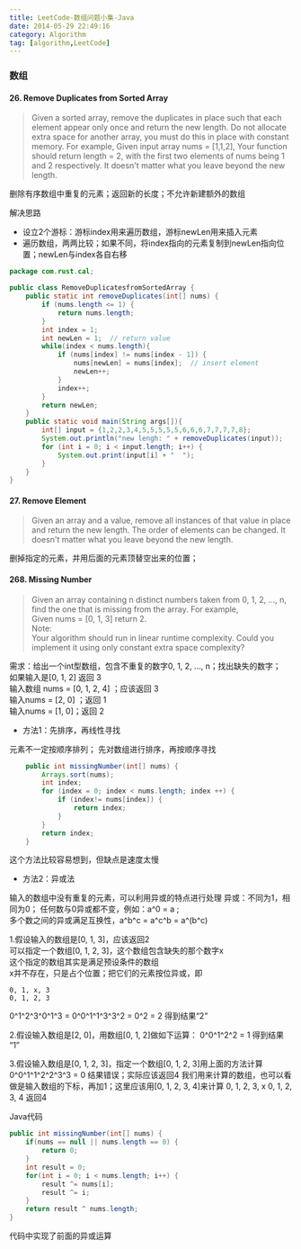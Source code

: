 ```yaml
---
title: LeetCode-数组问题小集-Java
date: 2014-05-29 22:49:16
category: Algorithm
tag: [algorithm,LeetCode]
---
```


### 数组
#### 26. Remove Duplicates from Sorted Array
>Given a sorted array, remove the duplicates in place such that each element appear only once and return the new length.
Do not allocate extra space for another array, you must do this in place with constant memory.
For example,
Given input array nums = [1,1,2],
Your function should return length = 2, with the first two elements of nums being 1 and 2 respectively. It doesn't matter what you leave beyond the new length.

删除有序数组中重复的元素；返回新的长度；不允许新建额外的数组

解决思路

* 设立2个游标：游标index用来遍历数组，游标newLen用来插入元素
* 遍历数组，两两比较；如果不同，将index指向的元素复制到newLen指向位置；newLen与index各自右移

```java
package com.rust.cal;

public class RemoveDuplicatesfromSortedArray {
    public static int removeDuplicates(int[] nums) {
        if (nums.length <= 1) {
            return nums.length;
        }
        int index = 1;
        int newLen = 1;  // return value
        while(index < nums.length){
            if (nums[index] != nums[index - 1]) {
                nums[newLen] = nums[index];  // insert element
                newLen++;
            }
            index++;
        }
        return newLen;
    }
    public static void main(String args[]){
        int[] input = {1,2,2,3,4,5,5,5,5,5,6,6,6,7,7,7,7,8};
        System.out.println("new lengh: " + removeDuplicates(input));
        for (int i = 0; i < input.length; i++) {
            System.out.print(input[i] + "  ");
        }
    }
}
```
#### 27. Remove Element
>Given an array and a value, remove all instances of that value in place and return the new length.
The order of elements can be changed. It doesn't matter what you leave beyond the new length.

删掉指定的元素，并用后面的元素顶替空出来的位置；

#### 268. Missing Number
>Given an array containing n distinct numbers taken from 0, 1, 2, ..., n, find the one that is missing from the array.
For example,  
Given nums = [0, 1, 3] return 2.  
Note:  
Your algorithm should run in linear runtime complexity. Could you implement it using only constant extra space complexity?

需求：给出一个int型数组，包含不重复的数字0, 1, 2, ..., n；找出缺失的数字；  
如果输入是[0, 1, 2] 返回 3  
输入数组 nums = [0, 1, 2, 4] ；应该返回 3  
输入nums = [2, 0] ；返回 1  
输入nums = [1, 0]；返回 2  

* 方法1：先排序，再线性寻找

元素不一定按顺序排列；
先对数组进行排序，再按顺序寻找
```java
    public int missingNumber(int[] nums) {
        Arrays.sort(nums);
        int index;
        for (index = 0; index < nums.length; index ++) {
            if (index!= nums[index]) {
                return index;
            }
        }
        return index;
    }
```
这个方法比较容易想到，但缺点是速度太慢
* 方法2：异或法

输入的数组中没有重复的元素，可以利用异或的特点进行处理
异或：不同为1，相同为0；
任何数与0异或都不变，例如：a^0 = a ;  
多个数之间的异或满足互换性，a^b^c = a^c^b = a^(b^c)

1.假设输入的数组是[0, 1, 3]，应该返回2  
可以指定一个数组[0, 1, 2, 3]，这个数组包含缺失的那个数字x  
这个指定的数组其实是满足预设条件的数组  
x并不存在，只是占个位置；把它们的元素按位异或，即
```
0, 1, x, 3
0, 1, 2, 3
```
0^1^2^3^0^1^3 = 0^0^1^1^3^3^2 = 0^2 = 2   得到结果“2”

2.假设输入数组是[2, 0]，用数组[0, 1, 2]做如下运算：
0^0^1^2^2 = 1  得到结果 “1”

3.假设输入数组是[0, 1, 2, 3]，指定一个数组[0, 1, 2, 3]用上面的方法计算
0^0^1^1^2^2^3^3 = 0  结果错误；实际应该返回4
我们用来计算的数组，也可以看做是输入数组的下标，再加1；这里应该用[0, 1, 2, 3, 4]来计算
0, 1, 2, 3, x
0, 1, 2, 3, 4
返回4

Java代码
```java
public int missingNumber(int[] nums) {
    if(nums == null || nums.length == 0) {
        return 0;
    }
    int result = 0;
    for(int i = 0; i < nums.length; i++) {
        result ^= nums[i];
        result ^= i;
    }
    return result ^ nums.length;
}
```
代码中实现了前面的异或运算
